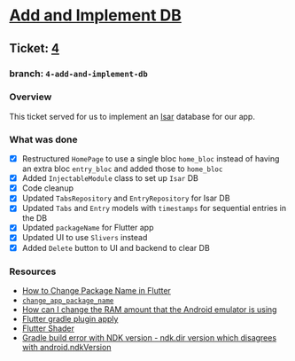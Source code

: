 # [Add and Implement DB](https://github.com/ZanderCowboy/multichoice/issues/4)

## Ticket: [4](https://github.com/ZanderCowboy/multichoice/issues/4)

### branch: `4-add-and-implement-db`

### Overview

This ticket served for us to implement an [Isar](https://isar.dev/) database for our app.

### What was done

- [X] Restructured `HomePage` to use a single bloc `home_bloc` instead of having an extra bloc `entry_bloc` and added those to `home_bloc`
- [X] Added `InjectableModule` class to set up `Isar` DB
- [X] Code cleanup
- [X] Updated `TabsRepository` and `EntryRepository` for Isar DB
- [X] Updated `Tabs` and `Entry` models with `timestamps` for sequential entries in the DB
- [X] Updated `packageName` for Flutter app
- [X] Updated UI to use `Slivers` instead
- [X] Added `Delete` button to UI and backend to clear DB

### Resources

- [How to Change Package Name in Flutter](https://stackoverflow.com/questions/51534616/how-to-change-package-name-in-flutter)
- [`change_app_package_name`](https://pub.dev/packages/change_app_package_name)
- [How can I change the RAM amount that the Android emulator is using](https://stackoverflow.com/questions/40068344/how-can-i-change-the-ram-amount-that-the-android-emulator-is-using/65685513#65685513)
- [Flutter gradle plugin apply](https://docs.flutter.dev/release/breaking-changes/flutter-gradle-plugin-apply)
- [Flutter Shader](https://docs.flutter.dev/perf/shader)
- [Gradle build error with NDK version - ndk.dir version which disagrees with android.ndkVersion](https://stackoverflow.com/questions/67604073/gradle-build-error-with-ndk-version-ndk-dir-version-which-disagrees-with-andro)
